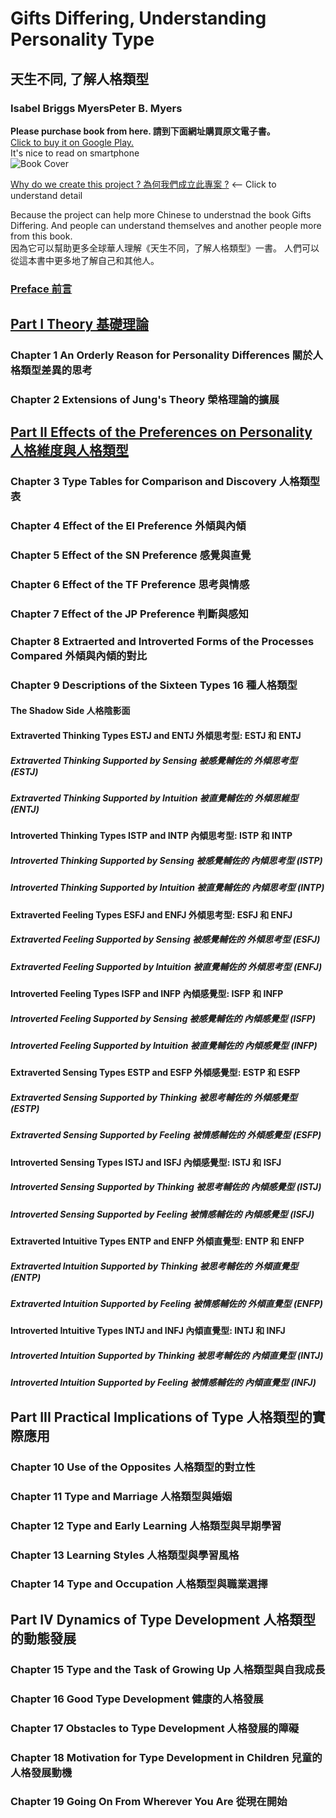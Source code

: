 # Gifts Differing, Understanding Personality Type 
## 天生不同, 了解人格類型
### Isabel Briggs MyersPeter B. Myers
**Please purchase book from here. 請到下面網址購買原文電子書。**  
[Click to buy it on Google Play. ](https://play.google.com/store/books/details?id=WfR8DAAAQBAJ)    
It's nice to read on smartphone  
![Book Cover](https://books.google.com/books/content/images/frontcover/WfR8DAAAQBAJ?fife=w400-h600)  

[Why do we create this project ? 為何我們成立此專案 ?](https://github.com/milochen0418/gifts-differing/blob/master/WHY_THIS_PROJ.md) <-- Click to understand detail

Because the project can help more Chinese to understnad the book Gifts Differing. And people can understand themselves and another people more from this book.  
因為它可以幫助更多全球華人理解《天生不同，了解人格類型》一書。 人們可以從這本書中更多地了解自己和其他人。  

### [Preface 前言](https://github.com/milochen0418/gifts-differing/blob/master/PREFACE.md)
## [Part I Theory 基礎理論](https://github.com/milochen0418/gifts-differing/tree/master/PART%20I%20Theory)
### Chapter 1 An Orderly Reason  for Personality Differences 關於人格類型差異的思考
### Chapter 2 Extensions of Jung's Theory 榮格理論的擴展

## [Part II Effects of the Preferences on Personality 人格維度與人格類型](https://github.com/milochen0418/gifts-differing/tree/master/PART%20II%20Effects%20of%20the%20Preferences%20on%20Personality)
### Chapter 3 Type Tables for Comparison and Discovery 人格類型表
### Chapter 4 Effect of the EI  Preference 外傾與內傾
### Chapter 5 Effect of the SN Preference 感覺與直覺
### Chapter 6 Effect of the TF Preference 思考與情感
### Chapter 7 Effect of the JP Preference 判斷與感知
### Chapter 8 Extraerted and Introverted Forms of the Processes Compared 外傾與內傾的對比


### Chapter 9 Descriptions of the Sixteen Types 16 種人格類型
#### The Shadow Side 人格陰影面
#### Extraverted Thinking Types ESTJ and ENTJ 外傾思考型: ESTJ 和 ENTJ
##### Extraverted Thinking Supported by Sensing 被感覺輔佐的 外傾思考型 (ESTJ)
##### Extraverted Thinking Supported by Intuition 被直覺輔佐的 外傾思維型 (ENTJ)
#### Introverted Thinking Types ISTP and INTP 內傾思考型: ISTP 和 INTP
##### Introverted Thinking Supported by Sensing 被感覺輔佐的 內傾思考型 (ISTP)
##### Introverted Thinking Supported by Intuition 被直覺輔佐的 內傾思考型 (INTP)
#### Extraverted Feeling Types ESFJ and ENFJ 外傾思考型: ESFJ 和 ENFJ
##### Extraverted Feeling Supported by Sensing 被感覺輔佐的 外傾思考型 (ESFJ)
##### Extraverted Feeling Supported by Intuition 被直覺輔佐的 外傾思考型 (ENFJ)
#### Introverted Feeling Types ISFP and INFP 內傾感覺型: ISFP 和 INFP
##### Introverted Feeling Supported by Sensing 被感覺輔佐的 內傾感覺型 (ISFP)
##### Introverted Feeling Supported by Intuition 被直覺輔佐的 內傾感覺型 (INFP)
#### Extraverted Sensing Types ESTP and ESFP 外傾感覺型: ESTP 和 ESFP
##### Extraverted Sensing Supported by Thinking 被思考輔佐的 外傾感覺型 (ESTP)
##### Extraverted Sensing Supported by Feeling 被情感輔佐的 外傾感覺型 (ESFP)
#### Introverted Sensing Types ISTJ and ISFJ 內傾感覺型: ISTJ 和 ISFJ
##### Introverted Sensing Supported by Thinking 被思考輔佐的 內傾感覺型 (ISTJ)
##### Introverted Sensing Supported by Feeling 被情感輔佐的 內傾感覺型 (ISFJ)
#### Extraverted Intuitive Types ENTP and ENFP 外傾直覺型: ENTP 和 ENFP
##### Extraverted Intuition Supported by Thinking 被思考輔佐的 外傾直覺型 (ENTP)
##### Extraverted Intuition Supported by Feeling 被情感輔佐的 外傾直覺型 (ENFP)
#### Introverted Intuitive Types INTJ and INFJ 內傾直覺型: INTJ 和 INFJ
##### Introverted Intuition Supported by Thinking 被思考輔佐的 內傾直覺型 (INTJ)
##### Introverted Intuition Supported by Feeling 被情感輔佐的 內傾直覺型 (INFJ)






## Part III Practical Implications of Type 人格類型的實際應用
### Chapter 10 Use of the Opposites 人格類型的對立性
### Chapter 11 Type and Marriage 人格類型與婚姻
### Chapter 12 Type and Early Learning 人格類型與早期學習
### Chapter 13 Learning Styles 人格類型與學習風格
### Chapter 14 Type and Occupation 人格類型與職業選擇

## Part IV Dynamics of Type Development 人格類型的動態發展
### Chapter 15 Type and the Task of Growing Up 人格類型與自我成長
### Chapter 16 Good Type Development 健康的人格發展
### Chapter 17 Obstacles to Type Development 人格發展的障礙
### Chapter 18 Motivation for Type Development in Children 兒童的人格發展動機
### Chapter 19 Going On From Wherever You Are 從現在開始
